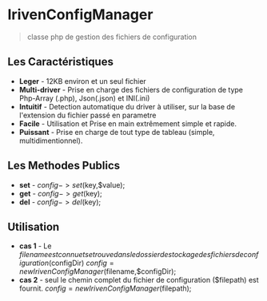 IrivenConfigManager
=======

>classe php de gestion des fichiers de configuration

## Les Caractéristiques
* **Leger** - 12KB environ et un seul fichier
* **Multi-driver** - Prise en charge des fichiers de configuration de type Php-Array (.php), Json(.json) et INI(.ini)
* **Intuitif** - Detection automatique du driver à utiliser, sur la base de l'extension du fichier passé en parametre
* **Facile** - Utilisation et Prise en main extrêmement simple et rapide.
* **Puissant** - Prise en charge de tout type de tableau (simple, multidimentionnel).

## Les Methodes Publics
* **set** - $config->set($key,$value);
* **get** - $config->get($key);
* **del** - $config->del($key);

## Utilisation
* **cas 1** - Le $filename est connu et se trouve dans le dossier de stockage des fichiers de configuration ($configDir)
$config= new IrivenConfigManager($filename,$configDir);
* **cas 2** - seul le chemin complet du fichier de configuration ($filepath) est fournit.
$config= new IrivenConfigManager($filepath);
